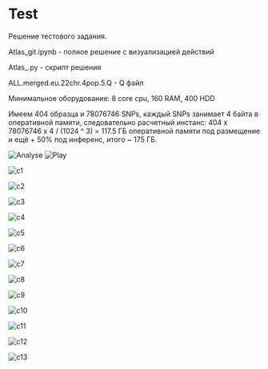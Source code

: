 # Test
Решение тестового задания.

Atlas_git.ipynb - полное решение с визуализацией действий

Atlas_.py - скрипт решения

ALL.merged.eu.22chr.4pop.5.Q - Q файл

Минимальное оборудование:
8 core cpu,
160 RAM,
400 HDD

Имеем 404 образца и 78076746 SNPs, каждый SNPs занимает 4 байта в оперативной памяти, следовательно расчетный инстанс:
404 х 78076746 х 4 / (1024 ^ 3) = 117.5 ГБ оперативной памяти под размещение и ещё + 50% под инференс, итого ~ 175 ГБ.

![Analyse](https://github.com/cappelchi/Test/blob/master/img/comp_viz._g.png)
![Play](https://chart-studio.plot.ly/~cappelchi/10)

![c1](https://github.com/cappelchi/Test/blob/master/img/components.png)

![c2](https://github.com/cappelchi/Test/blob/master/img/components2.png)

![c3](https://github.com/cappelchi/Test/blob/master/img/components3.png)

![c4](https://github.com/cappelchi/Test/blob/master/img/components4.png)

![c5](https://github.com/cappelchi/Test/blob/master/img/components5.png)

![c6](https://github.com/cappelchi/Test/blob/master/img/components6.png)

![c7](https://github.com/cappelchi/Test/blob/master/img/components7.png)

![c8](https://github.com/cappelchi/Test/blob/master/img/components8.png)

![c9](https://github.com/cappelchi/Test/blob/master/img/components9.png)

![c10](https://github.com/cappelchi/Test/blob/master/img/components10.png)

![c11](https://github.com/cappelchi/Test/blob/master/img/components11.png)

![c12](https://github.com/cappelchi/Test/blob/master/img/components12.png)

![c13](https://github.com/cappelchi/Test/blob/master/img/components13.png)

